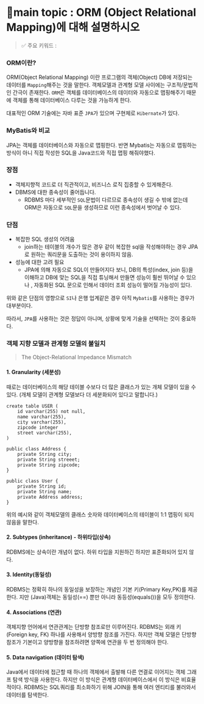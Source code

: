 # 📍main topic : ORM (Object Relational Mapping)에 대해 설명하시오
> ✅ 주요 키워드 :

### ORM이란?
ORM(Object Relational Mapping) 이란 프로그램의 객체(Object) DB에 저장되는 데이터를
`Mapping`해주는 것을 말한다.
객체모델과 관계형 모델 사이에는 구조적/문법적인 간극이 존재한다.
`ORM`은 객체를 데이터베이스의 데이터와 자동으로 맵핑해주기 때문에
객체를 통해 데이터베이스 다루는 것을 가능하게 한다.

대표적인 ORM 기술에는 자바 표준 `JPA`가 있으며 구현체로 `Hibernate`가 있다.

### MyBatis와 비교
JPA는 객체를 데이터베이스와 자동으로 맵핑한다. 반면 Mybatis는
자동으로 맵핑하는 방식이 아니 직접 작성한 SQL을 Java코드와 직접 맵핑 해줘야했다.

### 장점
- 객체지향적 코드로 더 직관적이고, 비즈니스 로직 집중할 수 있게해준다.
- DBMS에 대한 종속성이 줄어듭니다.
  - RDBMS 마다 세부적인 `SQL`문법이 다르므로 종속성이 생길 수 밖에 없는데
  ORM은 자동으로 `SQL`문을 생성하므로 이런 종속성에서 벗어날 수 있다.

### 단점
- 복잡한 SQL 생성의 어려움
  - join하는 테이블의 개수가 많은 경우 같이 복잡한 sql을 작성해야하는 경우
  JPA로 원하는 쿼리문을 도출하는 것이 용이하지 않음.
- 성능에 대한 고려 필요
  -  JPA에 의해 자동으로 SQL이 만들어지다 보니, DB의 특성(index, join 등)을 이해하고 DB에 맞는 SQL을 직접 튜닝해서 만들면 성능이 훨씬 뛰어날 수 있으나
  , 자동화된 SQL 문으로 인해서 데이터 조회 성능이 떨어질 가능성이 있다.

위와 같은 단점의 영향으로 `SI`나 은행 업계같은 경우 아직 `Mybatis`를 사용하는 경우가
대부분이다.

따라서, `JPA`를 사용하는 것은 정답이 아니며, 상황에 맞게 기술을 선택하는 것이 중요하다.

### 객체 지향 모델과 관계형 모델의 불일치
> The Object-Relational Impedance Mismatch
#### 1. Granularity (세분성)
때로는 데이터베이스의 해당 테이블 수보다 더 많은 클래스가 있는 개체 모델이 있을 수 있다. (개체 모델이 관계형 모델보다 더 세분화되어 있다고 말합니다.)

```
create table USER (
    id varchar(255) not null,
    name varchar(255),
    city varchar(255),
    zipcode integer
    street varchar(255),
)

public class Address {
    private String city;
    private String streeet;
    private String zipcode;
}

public class User {
    private String id;
    private String name;
    private Address address; 
}
```

위의 예시와 같이 객체모델의 클래스 숫자와 데이터베이스의 테이블이 1:1 맵핑이 되지않음을 말한다.

#### 2. Subtypes (inheritance) - 하위타입(상속)
RDBMS에는 상속이란 개념이 없다. 하위 타입을 지원하긴 하지만 표준화되어 있지 않다.


#### 3. Identity(동일성)
RDBMS는 정확히 하나의 동일성을 보장하는 개념인 기본 키(Primary Key,PK)를 제공한다. 
지만 (Java)객체는 동일성(==) 뿐만 아니라 동등성(equals())을 모두 정의한다.


#### 4. Associations (연관)
객체지향 언어에서 연관관계는 단방향 참조로만 이루어진다.
RDBMS는 외래 키(Foreign key, FK) 하나를 사용해서 양방향 참조를 가진다.
하지만 객체 모델은 단방향 참조가 기본이고 양방향을 참조하려면 양쪽에 연관을 두 번 정의해야 한다.

#### 5. Data navigation (데이터 탐색)
Java에서 데이터에 접근할 때 하나의 객체에서 출발해 다른 연결로 이어지는 객체 그래프 탐색 방식을 사용한다.
하지만 이 방식은 관계형 데이터베이스에서 이 방식은 비효율적이다.
RDBMS는 SQL쿼리를 최소화하기 위해 JOIN을 통해 여러 엔티티를 불러와서 데이터를 탐색한다.
